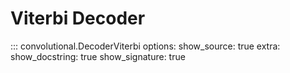 # Viterbi Decoder

::: convolutional.DecoderViterbi
    options:
        show_source: true
        extra:
            show_docstring: true
            show_signature: true
    